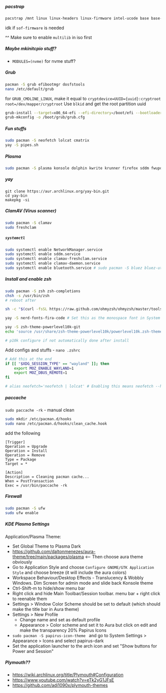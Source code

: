 ##### pacstrap

```bash
pacstrap /mnt linux linux-headers linux-firmware intel-ucode base base-devel git nano efibootmgr libinput xf86-input-libinput mesa lib32-mesa vulkan-intel networkmanager pipewire lib32-pipewire pipewire-pulse wireplumber pipewire-alsa reflector pacman-contrib dialog
```

idk if `sof-firmware` is needed

^^ Make sure to enable `multilib` in iso first

##### Maybe mkinitcpio stuff?
* `MODULES=(nvme)` for nvme stuff?

##### Grub

```bash
pacman -S grub efibootmgr dosfstools
nano /etc/default/grub
```
for `GRUB_CMDLINE_LINUX`, make it equal to `cryptdevice=UUID={uuid}:cryptroot root=/dev/mapper/cryptroot`
Use `blkid` and get the root partition uuid

```bash
grub-install --target=x86_64-efi --efi-directory=/boot/efi --bootloader-id=GRUB
grub-mkconfig -o /boot/grub/grub.cfg
```

##### Fun stuffs
```bash
sudo pacman -S neofetch lolcat cmatrix
yay -S pipes.sh
```

##### Plasma

```bash
sudo pacman -S plasma konsole dolphin kwrite krunner firefox sddm fwupd packagekit-qt5 spectacle partitionmanager
```

##### yay
```
git clone https://aur.archlinux.org/yay-bin.git
cd yay-bin
makepkg -si
```

##### ClamAV (Virus scanner)
```bash
sudo pacman -S clamav
sudo freshclam
```

##### `systemctl`

```bash
sudo systemctl enable NetworkManager.service
sudo systemctl enable sddm.service
sudo systemctl enable clamav-freshclam.service
sudo systemctl enable clamav-daemon.service
sudo systemctl enable bluetooth.service # sudo pacman -S bluez bluez-utils if not done already
```

##### Install and enable zsh

```bash
sudo pacman -S zsh zsh-completions
chsh -s /usr/bin/zsh
# reboot after

sh -c "$(curl -fsSL https://raw.github.com/ohmyzsh/ohmyzsh/master/tools/install.sh)"

yay -S nerd-fonts-fira-code # Set this as the monospace font in System Settings

yay -S zsh-theme-powerlevel10k-git
echo 'source /usr/share/zsh-theme-powerlevel10k/powerlevel10k.zsh-theme' >> ~/.zshrc

# p10k configure if not automatically done after install
```
Add configs and stuffs - `nano .zshrc`
```bash
# Add this at the end
if [[ "$XDG_SESSION_TYPE" == "wayland" ]]; then
	export MOZ_ENABLE_WAYLAND=1
	export MOZ_DBUS_REMOTE=1
fi

# alias neofetch='neofetch | lolcat' # Enabling this means neofetch --help returns lolcat help

```

##### paccache

`sudo paccache -rk` - manual clean

```bash
sudo mkdir /etc/pacman.d/hooks
sudo nano /etc/pacman.d/hooks/clean_cache.hook
```
add the following
```
[Trigger]
Operation = Upgrade
Operation = Install
Operation = Remove
Type = Package
Target = *

[Action]
Description = Cleaning pacman cache...
When = PostTransaction
Exec = /usr/bin/paccache -rk
```

##### Firewall

```bash
sudo pacman -S ufw
sudo ufw enable
```

##### KDE Plasma Settings

Application/Plasma Theme:
* Set Global Theme to Plasma Dark
* https://github.com/daltonmenezes/aura-theme/tree/main/packages/plasma <-- Then choose aura theme obviously
* Go to Application Style and choose `Configure GNOME/GTK Application Style` and choose breeze (it will include the aura colors)
* Workspace Behaviour/Desktop Effects - Translucency & Wobbly Windows. Dim Screen for admin mode and slide back
Konsole theme
* Ctrl-Shift-m to hide/show menu bar
* Right click and hide Main Toolbar/Session toolbar. menu bar + right click to reenable them
* Settings > Window Color Scheme should be set to default (which should make the title bar in Aura theme)
* Settings > New Profile
  * Change name and set as default profile
  * Appearance > Color scheme and set it to Aura but click on edit and make the transparency 20%
Papirus Icons
* `sudo pacman -S papirus-icon-theme ` and go to System Settings > Appearance > Icons and select papirus-dark
* Set the application launcher to the arch icon and set "Show buttons for Power and Session"

##### Plymouth??

* https://wiki.archlinux.org/title/Plymouth#Configuration
* https://www.youtube.com/watch?v=eTk2yG1JFsE
* https://github.com/adi1090x/plymouth-themes
